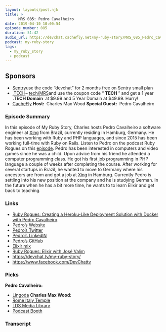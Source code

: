 ```yaml
---
layout: layouts/post.njk
title: >
      MRS 085: Pedro Cavalheiro
date: 2019-04-10 10:00:54
episode_number: 085
duration: 51:42
audio_url: https://devchat.cachefly.net/my-ruby-story/MRS_085_Pedro_Cavalheiro.mp3
podcast: my-ruby-story
tags: 
  - my_ruby_story
  - podcast
---
```


## **Sponsors**

- [Sentry](https://sentry.io/)use the code “devchat” for 2 months free on Sentry small plan
- [.TECH](https://get.tech/)–&nbsp;[tech/MRS](https://get.tech/?&coupon=MRS.TECH&utm_source=Influencer&utm_medium=Podcast&utm_campaign=MyRubyStory)and&nbsp;use the coupon code “ **TECH** ”&nbsp;and get a 1 year&nbsp; **.TECH Domain** &nbsp;at $9.99 and 5 Year Domain at $49.99. Hurry!
- [CacheFly](https://www.cachefly.com/)
**Host:&nbsp;** Charles Max Wood **Special Guest:** &nbsp;Pedro Cavalheiro
### **Episode Summary**
In this episode of My Ruby Story, Charles hosts Pedro Cavalheiro a software engineer at [Xing](https://www.xing.com/en) from Brazil, currently residing in Hamburg, Germany. He has been working with Ruby and PHP languages, and since 2015 has been working full-time with Ruby on Rails. Listen to Pedro on the podcast Ruby Rogues on this&nbsp;<u>episode</u>. Pedro has been interested in computers and video games since he was a child. Upon advice from his friend he attended a computer programming class. He got his first job programming in PHP language a couple of weeks after completing the course. After working for several startups in Brazil, he wanted to move to Germany where his ancestors are from and got a job at [Xing](https://www.xing.com/en) in Hamburg. Currently Pedro is settling into his new position at the company and he is studying German. In the future when he has a bit more time, he wants to to learn Elixir and get back to teaching.
### **Links**

- <u><a href="https://devchat.tv/ruby-rogues/rr-390-creating-a-heroku-like-deployment-solution-with-docker-with-pedro-cavalheiro/">Ruby Rogues: Creating a Heroku-Like Deployment Solution with Docker with Pedro Cavalheiro</a></u>
- <u><a href="https://pecavalheiro.com/">Pedro’s Website</a></u>
- <u><a href="https://twitter.com/pecavalheiro">Pedro’s Twitter</a></u>
- <u><a href="https://www.linkedin.com/in/pecavalheiro/">Pedro’s LinkedIN</a></u>
- <u><a href="https://github.com/pecavalheiro">Pedro’s GitHub</a></u>
- <u><a href="https://devchat.tv/elixir-mix/">Elixir mix</a></u>
- [Ruby Rogues: Elixir with José Valim](https://devchat.tv/ruby-rogues/114-rr-elixir-with-jose-valim/)
- <u><a href="https://devchat.tv/my-ruby-story/">https://devchat.tv/my-ruby-story/</a></u>
- <u><a href="https://www.facebook.com/DevChattv">https://www.facebook.com/DevChattv</a></u>

### **Picks**
 **Pedro Cavalheiro:**
- <u><a href="https://www.lingoda.com/en">Lingoda</a></u>
**Charles Max Wood:**
- <u><a href="https://www.lds.org/temples/details/rome-italy-temple?lang=eng">Rome Italy Temple</a></u>
- <u><a href="https://www.lds.org/media-library/video/2019-01-1000-two-apostles-lead-a-virtual-tour-of-the-rome-italy-temple?lang=eng">LDS Media Library </a></u>
- [Podcast Booth](https://www.lds.org/media-library/video/2019-01-1000-two-apostles-lead-a-virtual-tour-of-the-rome-italy-temple?lang=eng)


### Transcript


